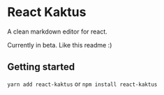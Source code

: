 # React Kaktus

A clean markdown editor for react.

Currently in beta. Like this readme :)

## Getting started
`yarn add react-kaktus` or `npm install react-kaktus`